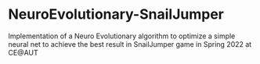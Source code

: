 # NeuroEvolutionary-SnailJumper
Implementation of a Neuro Evolutionary algorithm to optimize a simple neural net to achieve the best result in SnailJumper game in Spring 2022 at CE@AUT
